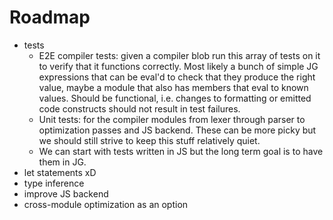 # Roadmap

-   tests
    -   E2E compiler tests: given a compiler blob run this array of tests
        on it to verify that it functions correctly. Most likely a bunch
        of simple JG expressions that can be eval'd to check that they
        produce the right value, maybe a module that also has members
        that eval to known values.
        Should be functional, i.e. changes to formatting or emitted
        code constructs should not result in test failures.
    -   Unit tests: for the compiler modules from lexer through parser
        to optimization passes and JS backend. These can be more picky
        but we should still strive to keep this stuff relatively quiet.
    -   We can start with tests written in JS but the long term goal is
        to have them in JG.
-   let statements xD
-   type inference
-   improve JS backend
-   cross-module optimization as an option
